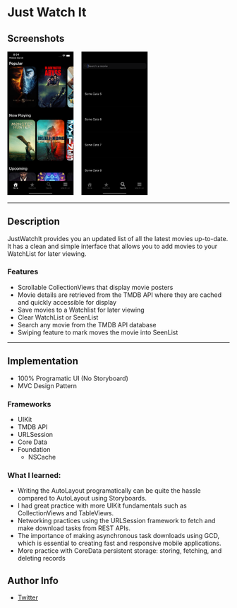 # Just Watch It
## Screenshots

<img src= "/screenshots/1.png" width = "150">&emsp;
<img src= "/screenshots/2.png" width = "150">

---
## Description
JustWatchIt provides you an updated list of all the latest movies up-to-date.  
It has a clean and simple interface that allows you to add movies to your WatchList for later viewing.

### Features
- Scrollable CollectionViews that display movie posters
- Movie details are retrieved from the TMDB API where they are cached and quickly accessible for display
- Save movies to a Watchlist for later viewing
- Clear WatchList or SeenList
- Search any movie from the TMDB API database
- Swiping feature to mark moves the movie into SeenList
---

## Implementation
- 100% Programatic UI (No Storyboard)
- MVC Design Pattern

### Frameworks
- UIKit
- TMDB API
- URLSession
- Core Data
- Foundation
    - NSCache

### What I learned:
- Writing the AutoLayout programatically can be quite the hassle compared to AutoLayout using Storyboards.
- I had great practice with more UIKit fundamentals such as CollectionViews and TableViews. 
- Networking practices using the URLSession framework to fetch and make download tasks from REST APIs. 
- The importance of making asynchronous task downloads using GCD, which is essential to creating fast and responsive mobile applications.
- More practice with CoreData persistent storage: storing, fetching, and deleting records


## Author Info
- [Twitter](https://twitter.com/ldizon8)


